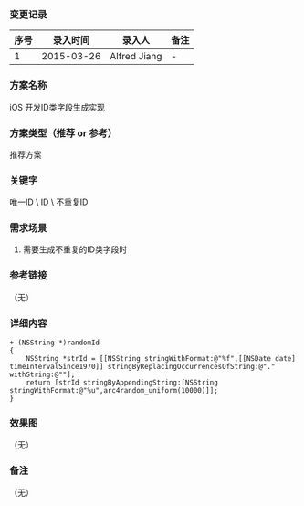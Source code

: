 ### 变更记录
| 序号 | 录入时间 | 录入人 | 备注 |
| -- | -- | -- | -- |
| 1 | 2015-03-26 | Alfred Jiang | - |

### 方案名称
iOS 开发ID类字段生成实现

### 方案类型（推荐 or 参考）
推荐方案

### 关键字
唯一ID \ ID \ 不重复ID

### 需求场景
1. 需要生成不重复的ID类字段时

### 参考链接
（无）

### 详细内容
    + (NSString *)randomId
    {
        NSString *strId = [[NSString stringWithFormat:@"%f",[[NSDate date] timeIntervalSince1970]] stringByReplacingOccurrencesOfString:@"." withString:@""];
        return [strId stringByAppendingString:[NSString stringWithFormat:@"%u",arc4random_uniform(10000)]];
    }

### 效果图
（无）

### 备注
（无）
